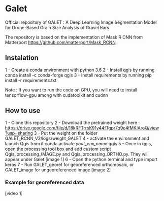 # Galet
Official repository of GALET : A Deep Learning Image Segmentation Model for Drone-Based Grain Size Analysis of Gravel Bars

The repository is based on the implementation of Mask R CNN from Matterport https://github.com/matterport/Mask_RCNN

## Instalation
1 - Create a conda environment with python 3.6
2 - Install qgis by running
conda install -c conda-forge qgis
3 - Install requirements by running
pip install -r requirements.txt

Note : If you want to run the code on GPU, you will need to install tensorflow-gpu among with cudatoolkit and cudnn

## How to use
1 - Clone this repository
2 - Download the pretrained weight here : https://drive.google.com/file/d/18kRFTrrsK91y44fTgpr7q9e4fMKIAroQ/view?usp=sharing
3 - Put the weight on the folder GALET_RCNN_V3/logs/weight_GALET
4 - activate the environment and launch Qgis from it
conda activate *yout_env_name*
qgis
5 - Once in qgis, open the processing tool box and add custom script Qgis_processing_IMAGE.py and Qgis_processing_ORTHO.py. They will appear under Galet
[image 1]
6 - Open the python terminal and type
import keras
7 - Run GALET_georef for georeferenced orthomosaic, or GALET_image for ungeoreferenced image
[image 2]

### Example for georeferenced data
[video 1]





